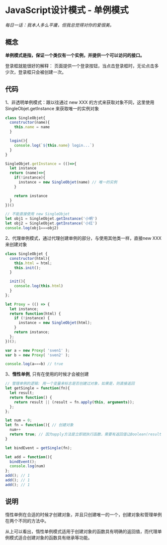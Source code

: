 # JavaScript设计模式 - 单例模式

*每日一话：我本人多么平庸，但我总觉得对你的爱很美。*

## 概念

**单例模式是指，保证一个类仅有一个实例，并提供一个可以访问的接口。**

登录框就能很好的解释： 页面提供一个登录按钮，当点击登录框时，无论点击多少次，登录框只会被创建一次。

## 代码

1、非透明单例模式：跟以往通过 new XXX 的方式来获取对象不同，这里使用 SingleObjet.getInstance 来获取唯一的实例对象

```javascript
class SingleObjet{
  constructor(name){
    this.name = name
  }

  login(){
    console.log(`${this.name} login...`)
  }
}

SingleObjet.getInstance = (()=>{
  let instance
  return (name)=>{
    if(!instance){
      instance = new SingleObjet(name) // 唯一的实例
    }

    return instance
  }
})()

// 不能直接使用 new SingleObjet
let obj1 = SingleObjet.getInstance('小明')
let obj2 = SingleObjet.getInstance('小红')
console.log(obj1===obj2)
```

2、代理单例模式，通过代理创建单例的部分，与使用其他类一样，直接new XXX 来创建对象

```javascript
class SingleObjet {
  constructor(html){
    this.html = html;
    this.init();
  }

  init(){
    console.log(this.html)
  }
};

let Proxy = (() => {
  let instance;
  return function(html) {
    if (!instance) {
      instance = new SingleObjet(html);
    }
    return instance;
  };
})();

var a = new Proxy( 'sven1' );
var b = new Proxy( 'sven2' );

console.log(a===b) // true
```

3、**惰性单例**, 只有在使用的时候才会被创建

```javascript
// 管理单例的逻辑: 用一个变量来标志是否创建过对象，如果是，则直接返回
let getSingle = function(fn){
  let result;
  return function() {
    return result || (result = fn.apply(this, arguments));
  };
};

let num = 0;
let fn = function(){ // 创建对象
  num++
  return true; // 因为apply方法是立即就执行函数，需要有返回值让Boolean(result)为true即可
}

let bindEvent = getSingle(fn);

let add = function(){
  bindEvent();
  console.log(num)
};
add(); // 1
add(); // 1
add(); // 1
```


## 说明

惰性单例在合适的时候才创建对象，并且只创建唯一的一个，创建对象和管理单例在两个不同的方法中。

从上可以看出，惰性单例模式适用于创建对象的函数具有明确的返回值，而代理单例模式适合创建对象的函数具有继承等功能。